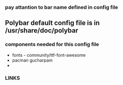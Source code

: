 ### pay attantion to bar name defined in config file
## Polybar default config file is in /usr/share/doc/polybar


### components needed for this config file
- fonts - community/ttf-font-awesome
- pacman gucharpam
- 
### LINKS
